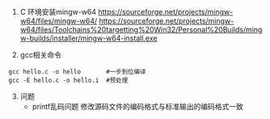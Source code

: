  1. C 环境安装mingw-w64
https://sourceforge.net/projects/mingw-w64/files/mingw-w64/
https://sourceforge.net/projects/mingw-w64/files/Toolchains%20targetting%20Win32/Personal%20Builds/mingw-builds/installer/mingw-w64-install.exe

 2. gcc相关命令
 ```
 gcc hello.c -o hello       #一步到位编译
 gcc -E hello.c -o hello.i  #预处理

 ```

 3. 问题
    * printf乱码问题
    修改源码文件的编码格式与标准输出的编码格式一致 